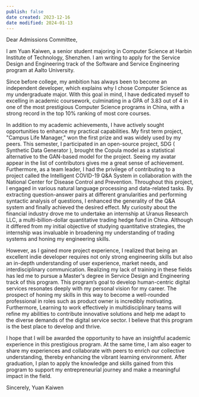 ```yaml
---
publish: false
date created: 2023-12-16
date modified: 2024-01-13
---
```

Dear Admissions Committee,

I am Yuan Kaiwen, a senior student majoring in Computer Science at Harbin Institute of Technology, Shenzhen. I am writing to apply for the Service Design and Engineering track of the Software and Service Engineering program at Aalto University.

Since before college, my ambition has always been to become an independent developer, which explains why I chose Computer Science as my undergraduate major. With this goal in mind, I have dedicated myself to excelling in academic coursework, culminating in a GPA of 3.83 out of 4 in one of the most prestigious Computer Science programs in China, with a strong record in the top 10% ranking of most core courses.

In addition to my academic achievements, I have actively sought opportunities to enhance my practical capabilities. My first term project, "Campus Life Manager," won the first prize and was widely used by my peers. This semester, I participated in an open-source project, SDG ( Synthetic Data Generator ), brought the Copula model as a statistical alternative to the GAN-based model for the project. Seeing my avatar appear in the list of contributors gives me a great sense of achievement. Furthermore, as a team leader, I had the privilege of contributing to a project called the Intelligent COVID-19 Q&A System in collaboration with the National Center for Disease Control and Prevention. Throughout this project, I engaged in various natural language processing and data-related tasks. By extracting question-answer pairs at different granularities and performing syntactic analysis of questions, I enhanced the generality of the Q&A system and finally achieved the desired effect. My curiosity about the financial industry drove me to undertake an internship at Uranus Research LLC, a multi-billion-dollar quantitative trading hedge fund in China. Although it differed from my initial objective of studying quantitative strategies, the internship was invaluable in broadening my understanding of trading systems and honing my engineering skills.

However, as I gained more project experience, I realized that being an excellent indie developer requires not only strong engineering skills but also an in-depth understanding of user experience, market needs, and interdisciplinary communication. Realizing my lack of training in these fields has led me to pursue a Master's degree in Service Design and Engineering track of this program. This program’s goal to develop human-centric digital services resonates deeply with my personal vision for my career. The prospect of honing my skills in this way to become a well-rounded professional in roles such as product owner is incredibly motivating. Furthermore, Learning to work effectively in multidisciplinary teams will refine my abilities to contribute innovative solutions and help me adapt to the diverse demands of the digital service sector. I believe that this program is the best place to develop and thrive.

I hope that I will be awarded the opportunity to have an insightful academic experience in this prestigious program. At the same time, I am also eager to share my experiences and collaborate with peers to enrich our collective understanding, thereby enhancing the vibrant learning environment. After graduation, I plan to apply the knowledge and skills gained from this program to support my entrepreneurial journey and make a meaningful impact in the field.

Sincerely, Yuan Kaiwen